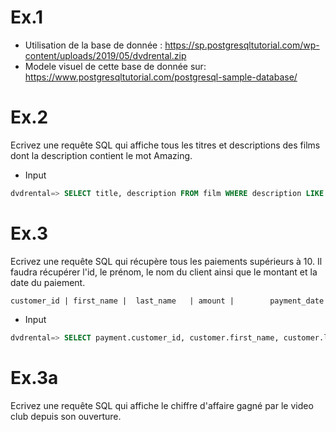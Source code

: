 # Ex.1

- Utilisation de la base de donnée : https://sp.postgresqltutorial.com/wp-content/uploads/2019/05/dvdrental.zip
- Modele visuel de cette base de donnée sur: https://www.postgresqltutorial.com/postgresql-sample-database/

# Ex.2

Ecrivez une requête SQL qui affiche tous les titres et descriptions des films dont la description contient le mot Amazing.

- Input

```sql
dvdrental=> SELECT title, description FROM film WHERE description LIKE '%Amazing%';
```

# Ex.3

Ecrivez une requête SQL qui récupère tous les paiements supérieurs à 10. Il faudra récupérer l'id, le prénom, le nom du client ainsi que le montant et la date du paiement.

```
customer_id | first_name |  last_name   | amount |        payment_date
```

- Input

```sql
dvdrental=> SELECT payment.customer_id, customer.first_name, customer.last_name, payment.amount, payment.payment_date FROM payment INNER JOIN customer ON payment.customer_id = customer.customer_id WHERE amount>10;
```

# Ex.3a

Ecrivez une requête SQL qui affiche le chiffre d'affaire gagné par le video club depuis son ouverture.
